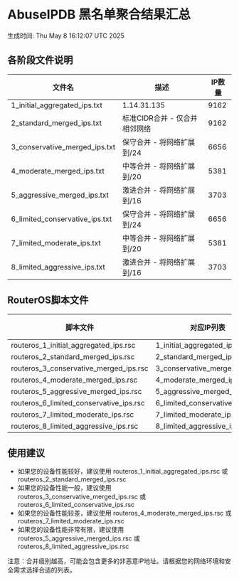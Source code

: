 # AbuseIPDB 黑名单聚合结果汇总
生成时间: Thu May  8 16:12:07 UTC 2025

## 各阶段文件说明

| 文件名 | 描述 | IP数量 |
|--------|------|--------|
| 1_initial_aggregated_ips.txt | 1.14.31.135 | 9162 |
| 2_standard_merged_ips.txt | 标准CIDR合并 - 仅合并相邻网络 | 9162 |
| 3_conservative_merged_ips.txt | 保守合并 - 将网络扩展到/24 | 6656 |
| 4_moderate_merged_ips.txt | 中等合并 - 将网络扩展到/20 | 5381 |
| 5_aggressive_merged_ips.txt | 激进合并 - 将网络扩展到/16 | 3703 |
| 6_limited_conservative_ips.txt | 保守合并 - 将网络扩展到/24 | 6656 |
| 7_limited_moderate_ips.txt | 中等合并 - 将网络扩展到/20 | 5381 |
| 8_limited_aggressive_ips.txt | 激进合并 - 将网络扩展到/16 | 3703 |

## RouterOS脚本文件

| 脚本文件 | 对应IP列表 | IP数量 |
|----------|------------|--------|
| routeros_1_initial_aggregated_ips.rsc | 1_initial_aggregated_ips.txt | 9162 |
| routeros_2_standard_merged_ips.rsc | 2_standard_merged_ips.txt | 9162 |
| routeros_3_conservative_merged_ips.rsc | 3_conservative_merged_ips.txt | 6656 |
| routeros_4_moderate_merged_ips.rsc | 4_moderate_merged_ips.txt | 5381 |
| routeros_5_aggressive_merged_ips.rsc | 5_aggressive_merged_ips.txt | 3703 |
| routeros_6_limited_conservative_ips.rsc | 6_limited_conservative_ips.txt | 6656 |
| routeros_7_limited_moderate_ips.rsc | 7_limited_moderate_ips.txt | 5381 |
| routeros_8_limited_aggressive_ips.rsc | 8_limited_aggressive_ips.txt | 3703 |

## 使用建议

- 如果您的设备性能较好，建议使用 routeros_1_initial_aggregated_ips.rsc 或 routeros_2_standard_merged_ips.rsc
- 如果您的设备性能一般，建议使用 routeros_3_conservative_merged_ips.rsc 或 routeros_6_limited_conservative_ips.rsc
- 如果您的设备性能较差，建议使用 routeros_4_moderate_merged_ips.rsc 或 routeros_7_limited_moderate_ips.rsc
- 如果您的设备性能非常有限，建议使用 routeros_5_aggressive_merged_ips.rsc 或 routeros_8_limited_aggressive_ips.rsc

注意：合并级别越高，可能会包含更多的非恶意IP地址。请根据您的网络环境和安全需求选择合适的列表。

